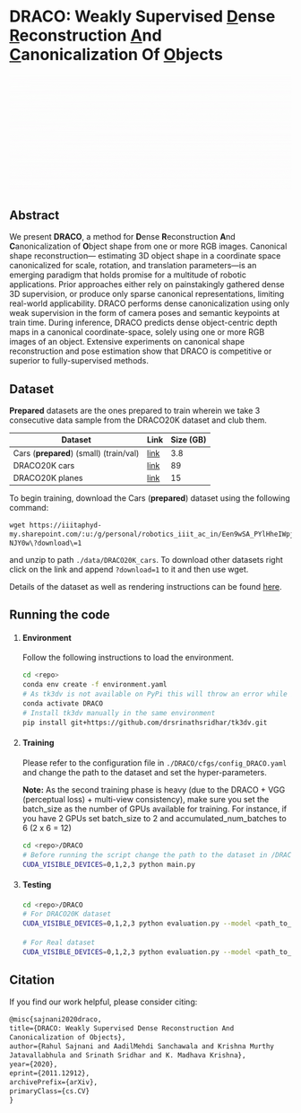 # DRACO: Weakly Supervised <u>D</u>ense <u>R</u>econstruction <u>A</u>nd <u>C</u>anonicalization Of <u>O</u>bjects





![DRACO pipeline](./images/pipeline.gif)



## Abstract

We present **DRACO**, a method for **D**ense **R**econstruction **A**nd **C**anonicalization of **O**bject shape from one or more RGB images. Canonical shape reconstruction— estimating 3D object shape in a coordinate space canonicalized for scale, rotation, and translation parameters—is an emerging paradigm that holds promise for a multitude of robotic applications. Prior approaches either rely on painstakingly gathered dense 3D supervision, or produce only sparse canonical representations, limiting real-world applicability. DRACO performs dense canonicalization using only weak supervision in the form of camera poses and semantic keypoints at train time. During inference, DRACO predicts dense object-centric depth maps in a canonical coordinate-space, solely using one or more RGB images of an object. Extensive experiments on canonical shape reconstruction and pose estimation show that DRACO is competitive or superior to fully-supervised methods.



## Dataset

**Prepared** datasets are the ones prepared to train wherein we take 3 consecutive data sample from the DRACO20K dataset and club them.  



| Dataset                                   | Link                                                         | Size (GB) |
| ----------------------------------------- | ------------------------------------------------------------ | --------- |
| Cars (**prepared**) (small) (train/val)   | [link](https://iiitaphyd-my.sharepoint.com/:u:/g/personal/robotics_iiit_ac_in/Een9wSA_PYlHheIWpjpy_WMBuN_Uu4wmysiWyTaC-NJY0w) | 3.8       |
| DRACO20K cars                             | [link](https://iiitaphyd-my.sharepoint.com/:u:/g/personal/robotics_iiit_ac_in/ESob7ukQoxRKp-hBl7FQWZMBrvV8ZyfFEnUrCWRiwjtFFg) | 89        |
| DRACO20K planes                           | [link](https://iiitaphyd-my.sharepoint.com/:u:/g/personal/robotics_iiit_ac_in/EbjtPOwEwstIva-d33sjcP0BnlyNIPKhbFvI6CyD2UEJKA) | 15        |

To begin training, download the Cars (**prepared**) dataset using the following command:
```
wget https://iiitaphyd-my.sharepoint.com/:u:/g/personal/robotics_iiit_ac_in/Een9wSA_PYlHheIWpjpy_WMBuN_Uu4wmysiWyTaC-NJY0w\?download\=1
```
and unzip to path `./data/DRACO20K_cars`. To download other datasets right click on the link and append `?download=1` to it and then use wget.

Details of the dataset as well as rendering instructions can be found [here](./DRACO20K/README.md).



## Running the code

1. #### Environment

   Follow the following instructions to load the environment.

   ```bash
   cd <repo>
   conda env create -f environment.yaml
   # As tk3dv is not available on PyPi this will throw an error while installing tk3dv but that is not an issue
   conda activate DRACO
   # Install tk3dv manually in the same environment
   pip install git+https://github.com/drsrinathsridhar/tk3dv.git
   ```

2. #### Training

   Please refer to the configuration file in `./DRACO/cfgs/config_DRACO.yaml` and change the path to the dataset and set the hyper-parameters.

   **Note:** As the second training phase is heavy (due to the DRACO + VGG (perceptual loss) + multi-view consistency), make sure you set the batch_size as the number of GPUs available for training. For instance, if you have 2 GPUs set batch_size to 2 and accumulated_num_batches to 6 (2 x 6 = 12)

   ```bash
   cd <repo>/DRACO
   # Before running the script change the path to the dataset in /DRACO/cfgs/config_DRACO.yaml
   CUDA_VISIBLE_DEVICES=0,1,2,3 python main.py
   ```
   
   
   
3. #### Testing

   ```bash
   cd <repo>/DRACO
   # For DRACO20K dataset
   CUDA_VISIBLE_DEVICES=0,1,2,3 python evaluation.py --model <path_to_checkpoint> --path <path_to_directory_with_images> --output <path_to_output_directory> --real 0
   
   # For Real dataset
   CUDA_VISIBLE_DEVICES=0,1,2,3 python evaluation.py --model <path_to_checkpoint> --path <path_to_directory_with_images> --output <path_to_output_directory> --real 1
   ```




## Citation



If you find our work helpful, please consider citing:

```
@misc{sajnani2020draco,
title={DRACO: Weakly Supervised Dense Reconstruction And Canonicalization of Objects}, 
author={Rahul Sajnani and AadilMehdi Sanchawala and Krishna Murthy Jatavallabhula and Srinath Sridhar and K. Madhava Krishna},
year={2020},
eprint={2011.12912},
archivePrefix={arXiv},
primaryClass={cs.CV}
}
```

